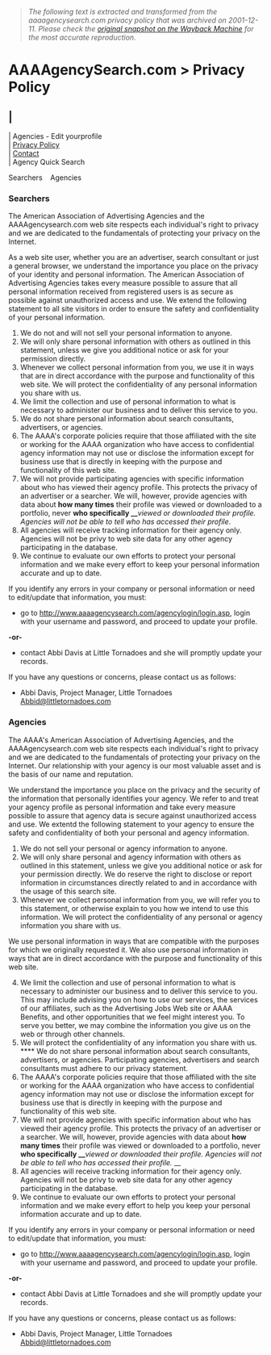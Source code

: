 > *The following text is extracted and transformed from the aaaagencysearch.com privacy policy that was archived on 2001-12-11. Please check the [original snapshot on the Wayback Machine](https://web.archive.org/web/20011211173437id_/http%3A//aaaagencysearch.com/privacy.asp) for the most accurate reproduction.*

# AAAAgencySearch.com > Privacy Policy

| [](https://web.archive.org/web/20011211173437id_/http%3A//aaaagencysearch.com/default.htm)  
---  
| Agencies - Edit yourprofile  
| [Privacy Policy](https://web.archive.org/web/20011211173437id_/http%3A//aaaagencysearch.com/privacy.asp)  
| [Contact](https://web.archive.org/web/20011211173437id_/http%3A//aaaagencysearch.com/contact.asp)  
| Agency Quick Search  
  
[](http://www.aaaa.org/)  
  
  
Searchers    Agencies  


### Searchers

The American Association of Advertising Agencies and the AAAAgencysearch.com web site respects each individual's right to privacy and we are dedicated to the fundamentals of protecting your privacy on the Internet. 

As a web site user, whether you are an advertiser, search consultant or just a general browser, we understand the importance you place on the privacy of your identity and personal information. The American Association of Advertising Agencies takes every measure possible to assure that all personal information received from registered users is as secure as possible against unauthorized access and use. We extend the following statement to all site visitors in order to ensure the safety and confidentiality of your personal information.

  1. We do not and will not sell your personal information to anyone.
  2. We will only share personal information with others as outlined in this statement, unless we give you additional notice or ask for your permission directly. 
  3. Whenever we collect personal information from you, we use it in ways that are in direct accordance with the purpose and functionality of this web site. We will protect the confidentiality of any personal information you share with us.
  4. We limit the collection and use of personal information to what is necessary to administer our business and to deliver this service to you. 
  5. We do not share personal information about search consultants, advertisers, or agencies. 
  6. The AAAA's corporate policies require that those affiliated with the site or working for the AAAA organization who have access to confidential agency information may not use or disclose the information except for business use that is directly in keeping with the purpose and functionality of this web site.
  7. We will not provide participating agencies with specific information about who has viewed their agency profile. This protects the privacy of an advertiser or a searcher. We will, however, provide agencies with data about **how many times** their profile was viewed or downloaded to a portfolio, never **who specifically __**_viewed or downloaded their profile. Agencies will not be able to tell who has accessed their profile_.
  8. All agencies will receive tracking information for their agency only. Agencies will not be privy to web site data for any other agency participating in the database.
  9. We continue to evaluate our own efforts to protect your personal information and we make every effort to keep your personal information accurate and up to date.

If you identify any errors in your company or personal information or need to edit/update that information, you must: 
  * go to <http://www.aaaagencysearch.com/agencylogin/login.asp>, login with your username and password, and proceed to update your profile.
  
 **-or-**  

  * contact Abbi Davis at Little Tornadoes and she will promptly update your records.



If you have any questions or concerns, please contact us as follows: 

  * Abbi Davis, Project Manager, Little Tornadoes  
[Abbid@littletornadoes.com](mailto:abbid@littletornadoes.com)



### Agencies

The AAAA's American Association of Advertising Agencies, and the AAAAgencysearch.com web site respects each individual's right to privacy and we are dedicated to the fundamentals of protecting your privacy on the Internet. Our relationship with your agency is our most valuable asset and is the basis of our name and reputation.

We understand the importance you place on the privacy and the security of the information that personally identifies your agency. We refer to and treat your agency profile as personal information and take every measure possible to assure that agency data is secure against unauthorized access and use. We extentd the following statement to your agency to ensure the safety and confidentiality of both your personal and agency information.

  1. We do not sell your personal or agency information to anyone.
  2. We will only share personal and agency information with others as outlined in this statement, unless we give you additional notice or ask for your permission directly. We do reserve the right to disclose or report information in circumstances directly related to and in accordance with the usage of this search site. 
  3. Whenever we collect personal information from you, we will refer you to this statement, or otherwise explain to you how we intend to use this information. We will protect the confidentiality of any personal or agency information you share with us.

We use personal information in ways that are compatible with the purposes for which we originally requested it. We also use personal information in ways that are in direct accordance with the purpose and functionality of this web site. 

  4. We limit the collection and use of personal information to what is necessary to administer our business and to deliver this service to you. This may include advising you on how to use our services, the services of our affiliates, such as the Advertising Jobs Web site or AAAA Benefits, and other opportunities that we feel might interest you. To serve you better, we may combine the information you give us on the web or through other channels.
  5. We will protect the confidentiality of any information you share with us. **** We do not share personal information about search consultants, advertisers, or agencies. Participating agencies, advertisers and search consultants must adhere to our privacy statement.
  6. The AAAA's corporate policies require that those affiliated with the site or working for the AAAA organization who have access to confidential agency information may not use or disclose the information except for business use that is directly in keeping with the purpose and functionality of this web site.
  7. We will not provide agencies with specific information about who has viewed their agency profile. This protects the privacy of an advertiser or a searcher. We will, however, provide agencies with data about **how many times** their profile was viewed or downloaded to a portfolio, never **who specifically __**_viewed or downloaded their profile. Agencies will not be able to tell who has accessed their profile._
 __
  8. All agencies will receive tracking information for their agency only. Agencies will not be privy to web site data for any other agency participating in the database.
  9. We continue to evaluate our own efforts to protect your personal information and we make every effort to help you keep your personal information accurate and up to date.

If you identify any errors in your company or personal information or need to edit/update that information, you must: 
  * go to <http://www.aaaagencysearch.com/agencylogin/login.asp>, login with your username and password, and proceed to update your profile.
  
 **-or-**  

  * contact Abbi Davis at Little Tornadoes and she will promptly update your records.



If you have any questions or concerns, please contact us as follows: 

  * Abbi Davis, Project Manager, Little Tornadoes  
[Abbid@littletornadoes.com](mailto:abbid@littletornadoes.com)


